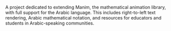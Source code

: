 A project dedicated to extending Manim, the mathematical animation library, with full support for the Arabic language. This includes right-to-left text rendering, Arabic mathematical notation, and resources for educators and students in Arabic-speaking communities.
